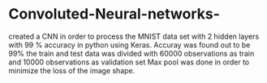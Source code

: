 # Convoluted-Neural-networks-
created  a CNN in order to   process the  MNIST data set with  2   hidden layers  with 99 % accuracy  in python using Keras. 
Accuray was found out to be 99%  the train and test data  was divided  with 60000 observations as train and 10000 observations as validation set
Max pool was done in order to  minimize the  loss of the image shape.

